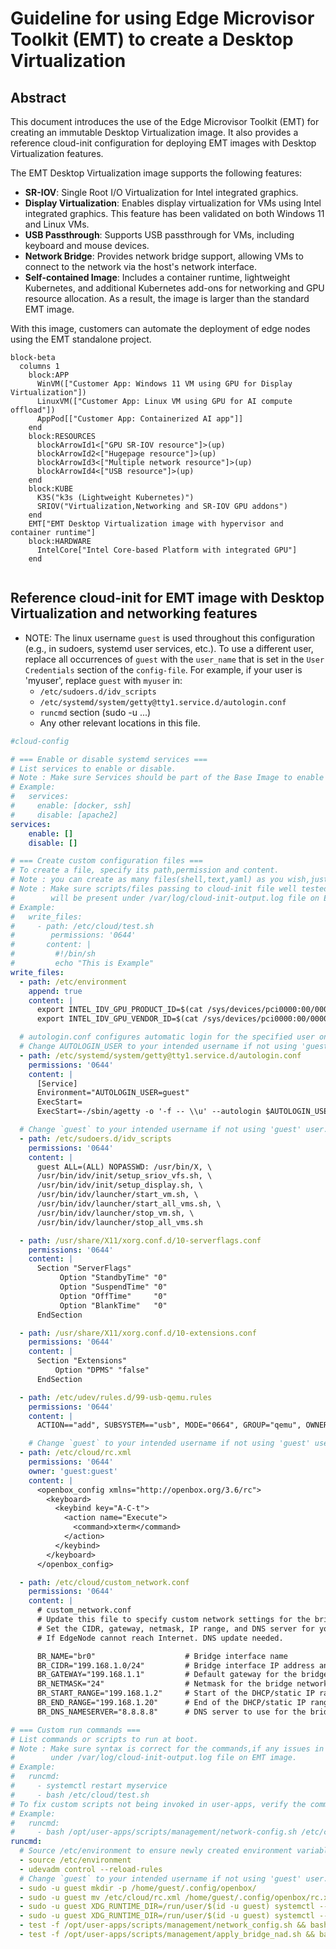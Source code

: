# Guideline for using Edge Microvisor Toolkit (EMT) to create a Desktop Virtualization

## Abstract

This document introduces the use of the Edge Microvisor Toolkit (EMT) for creating an immutable Desktop
Virtualization image. It also provides a reference cloud-init configuration for deploying EMT images with
Desktop Virtualization features.

The EMT Desktop Virtualization image supports the following features:

- **SR-IOV**: Single Root I/O Virtualization for Intel integrated graphics.
- **Display Virtualization**: Enables display virtualization for VMs using Intel integrated graphics.
  This feature has been validated on both Windows 11 and Linux VMs.
- **USB Passthrough**: Supports USB passthrough for VMs, including keyboard and mouse devices.
- **Network Bridge**: Provides network bridge support, allowing VMs to connect to the network via the host's
  network interface.
- **Self-contained Image**: Includes a container runtime, lightweight Kubernetes, and additional Kubernetes
  add-ons for networking and GPU resource allocation. As a result, the image is larger than the standard EMT
  image.

With this image, customers can automate the deployment of edge nodes using the EMT standalone project.

```mermaid
block-beta
  columns 1
    block:APP      
      WinVM(["Customer App: Windows 11 VM using GPU for Display Virtualization"])      
      LinuxVM(["Customer App: Linux VM using GPU for AI compute offload"])
      AppPod[["Customer App: Containerized AI app"]]
    end    
    block:RESOURCES
      blockArrowId1<["GPU SR-IOV resource"]>(up)      
      blockArrowId2<["Hugepage resource"]>(up)
      blockArrowId3<["Multiple network resource"]>(up)
      blockArrowId4<["USB resource"]>(up)
    end
    block:KUBE      
      K3S("k3s (Lightweight Kubernetes)")
      SRIOV("Virtualization,Networking and SR-IOV GPU addons")
    end
    EMT["EMT Desktop Virtualization image with hypervisor and container runtime"]
    block:HARDWARE
      IntelCore["Intel Core-based Platform with integrated GPU"]
    end
    
```

## Reference cloud-init for EMT image with Desktop Virtualization and networking features

- NOTE: The linux username `guest` is used throughout this configuration (e.g., in sudoers, systemd user services, etc.).
  To use a different user, replace all occurrences of `guest` with the `user_name` that is set in the
  `User Credentials` section of the `config-file`.
  For example, if your user is 'myuser', replace `guest` with `myuser` in:
  - `/etc/sudoers.d/idv_scripts`
  - `/etc/systemd/system/getty@tty1.service.d/autologin.conf`
  - `runcmd` section (sudo -u ...)
  - Any other relevant locations in this file.

```yaml
#cloud-config

# === Enable or disable systemd services ===
# List services to enable or disable.
# Note : Make sure Services should be part of the Base Image to enable or disable.
# Example:
#   services:
#     enable: [docker, ssh]
#     disable: [apache2]
services:
    enable: []
    disable: []

# === Create custom configuration files ===
# To create a file, specify its path,permission and content.
# Note : you can create as many files(shell,text,yaml) as you wish,just expand the write_files: with prefix -path for next file
# Note : Make sure scripts/files passing to cloud-init file well tested,if any issues in the script/file error messages 
#        will be present under /var/log/cloud-init-output.log file on EMT image.
# Example:
#   write_files:
#     - path: /etc/cloud/test.sh
#        permissions: '0644'
#       content: |
#         #!/bin/sh
#         echo "This is Example"
write_files:
  - path: /etc/environment
    append: true
    content: |
      export INTEL_IDV_GPU_PRODUCT_ID=$(cat /sys/devices/pci0000:00/0000:00:02.0/device | sed 's/^0x//')
      export INTEL_IDV_GPU_VENDOR_ID=$(cat /sys/devices/pci0000:00/0000:00:02.0/vendor | sed 's/^0x//')  

  # autologin.conf configures automatic login for the specified user on tty1.
  # Change AUTOLOGIN_USER to your intended username if not using 'guest' user.
  - path: /etc/systemd/system/getty@tty1.service.d/autologin.conf
    permissions: '0644'
    content: |
      [Service]
      Environment="AUTOLOGIN_USER=guest"
      ExecStart=
      ExecStart=-/sbin/agetty -o '-f -- \\u' --autologin $AUTOLOGIN_USER --noclear %I $TERM

  # Change `guest` to your intended username if not using 'guest' user.
  - path: /etc/sudoers.d/idv_scripts
    permissions: '0644'
    content: |
      guest ALL=(ALL) NOPASSWD: /usr/bin/X, \
      /usr/bin/idv/init/setup_sriov_vfs.sh, \
      /usr/bin/idv/init/setup_display.sh, \
      /usr/bin/idv/launcher/start_vm.sh, \
      /usr/bin/idv/launcher/start_all_vms.sh, \
      /usr/bin/idv/launcher/stop_vm.sh, \
      /usr/bin/idv/launcher/stop_all_vms.sh

  - path: /usr/share/X11/xorg.conf.d/10-serverflags.conf
    permissions: '0644'
    content: |
      Section "ServerFlags"
           Option "StandbyTime" "0"
           Option "SuspendTime" "0"
           Option "OffTime"     "0"
           Option "BlankTime"   "0"
      EndSection

  - path: /usr/share/X11/xorg.conf.d/10-extensions.conf
    permissions: '0644'
    content: |
      Section "Extensions"
          Option "DPMS" "false"
      EndSection

  - path: /etc/udev/rules.d/99-usb-qemu.rules
    permissions: '0644'
    content: |
      ACTION=="add", SUBSYSTEM=="usb", MODE="0664", GROUP="qemu", OWNER="qemu"

    # Change `guest` to your intended username if not using 'guest' user.
  - path: /etc/cloud/rc.xml
    permissions: '0644'
    owner: 'guest:guest'
    content: |
      <openbox_config xmlns="http://openbox.org/3.6/rc">
        <keyboard>
          <keybind key="A-C-t">
            <action name="Execute">
              <command>xterm</command>
            </action>
          </keybind>
        </keyboard>
      </openbox_config>

  - path: /etc/cloud/custom_network.conf
    permissions: '0644'
    content: |
      # custom_network.conf
      # Update this file to specify custom network settings for the bridge configuration script.
      # Set the CIDR, gateway, netmask, IP range, and DNS server for your environment.
      # If EdgeNode cannot reach Internet. DNS update needed.

      BR_NAME="br0"                    # Bridge interface name
      BR_CIDR="199.168.1.0/24"         # Bridge interface IP address and subnet (CIDR notation)
      BR_GATEWAY="199.168.1.1"         # Default gateway for the bridge network
      BR_NETMASK="24"                  # Netmask for the bridge network (as a number, e.g., 24)
      BR_START_RANGE="199.168.1.2"     # Start of the DHCP/static IP range for clients
      BR_END_RANGE="199.168.1.20"      # End of the DHCP/static IP range for clients
      BR_DNS_NAMESERVER="8.8.8.8"      # DNS server to use for the bridge network.

# === Custom run commands ===
# List commands or scripts to run at boot.
# Note : Make sure syntax is correct for the commands,if any issues in commands error messages will be present 
#        under /var/log/cloud-init-output.log file on EMT image. 
# Example:
#   runcmd:
#     - systemctl restart myservice
#     - bash /etc/cloud/test.sh
# To fix custom scripts not being invoked in user-apps, verify the command uses the accurate absolute path for each script.
# Example:
#   runcmd:
#     - bash /opt/user-apps/scripts/management/network-config.sh /etc/cloud/custom_network.conf
runcmd:
  # Source /etc/environment to ensure newly created environment variables are available to subsequent commands in this boot sequence
  - source /etc/environment
  - udevadm control --reload-rules
  # Change `guest` to your intended username if not using 'guest' user.
  - sudo -u guest mkdir -p /home/guest/.config/openbox/
  - sudo -u guest mv /etc/cloud/rc.xml /home/guest/.config/openbox/rc.xml  
  - sudo -u guest XDG_RUNTIME_DIR=/run/user/$(id -u guest) systemctl --user enable idv-init.service
  - sudo -u guest XDG_RUNTIME_DIR=/run/user/$(id -u guest) systemctl --user start idv-init.service
  - test -f /opt/user-apps/scripts/management/network_config.sh && bash /opt/user-apps/scripts/management/network_config.sh /etc/cloud/custom_network.conf || echo "network_config.sh is missing"
  - test -f /opt/user-apps/scripts/management/apply_bridge_nad.sh && bash /opt/user-apps/scripts/management/apply_bridge_nad.sh /etc/cloud/custom_network.conf > /etc/cloud/apply_bridge_nad.log 2>&1 &  
```

